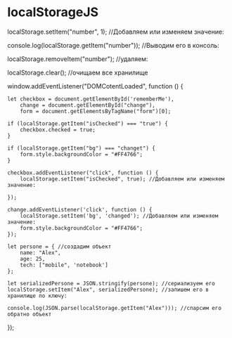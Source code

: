 # localStorageJS

localStorage.setItem("number", 1); //Добавляем или изменяем значение:

console.log(localStorage.getItem("number")); //Выводим его в консоль:

localStorage.removeItem("number"); //удаляем:

localStorage.clear(); //очищаем все хранилище


window.addEventListener("DOMCotentLoaded", function () {
    
    let checkbox = document.getElementById('rememberMe'),
        change = document.getElementById("change"),
        form = document.getElementsByTagName("form")[0];
    
    if (localStorage.getItem("isChecked") === "true") {
        checkbox.checked = true;
    }

    if (localStorage.getItem("bg") === "changet") {
        form.style.backgroundColor = "#FF4766";
    }

    checkbox.addEventListener("click", function () {
        localStorage.setItem("isChecked", true); //Добавляем или изменяем значение:

    });

    change.addEventListener('click', function () {
        localStorage.setItem('bg', 'changed'); //Добавляем или изменяем значение:
        form.style.backgroundColor = "#FF4766";
    });

    let persone = { //создадим объект
        name: "Alex",
        age: 25,
        tech: ["mobile", 'notebook']
    };

    let serializedPersone = JSON.stringify(persone); //сериализуем его
    localStorage.setItem("Alex", serializedPersone); //запишем его в хранилище по ключу:

    console.log(JSON.parse(localStorage.getItem("Alex"))); //спарсим его обратно объект



});
